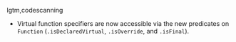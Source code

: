 lgtm,codescanning
* Virtual function specifiers are now accessible via the new predicates on `Function` (`.isDeclaredVirtual`, `.isOverride`, and `.isFinal`).
